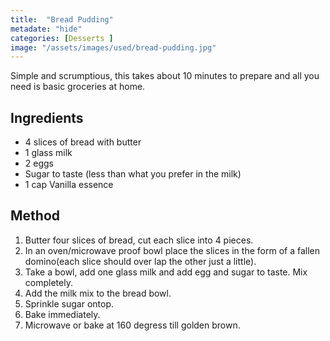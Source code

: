 ```yaml
---
title:  "Bread Pudding"
metadate: "hide"
categories: [Desserts ]
image: "/assets/images/used/bread-pudding.jpg"
---
```


Simple and scrumptious, this takes about 10 minutes to prepare and all you need is basic groceries at home.  

## Ingredients

- 4 slices of bread with butter
- 1 glass milk
- 2 eggs
- Sugar to taste (less than what you prefer in the milk)
- 1 cap Vanilla essence

## Method

1. Butter four slices of bread, cut each slice into 4 pieces.
2. In an oven/microwave proof bowl place the slices in the form of a fallen domino(each slice should over lap the other just a little).
3. Take a bowl, add one glass milk and add egg and sugar to taste. Mix completely.
4. Add the milk mix to the bread bowl.
5. Sprinkle sugar ontop.
6. Bake immediately.
7. Microwave or bake at 160 degress till golden brown.


